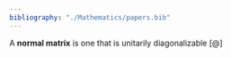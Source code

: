 ```yaml
---
bibliography: "./Mathematics/papers.bib"
---
```


A **normal matrix** is one that is unitarily diagonalizable [@]